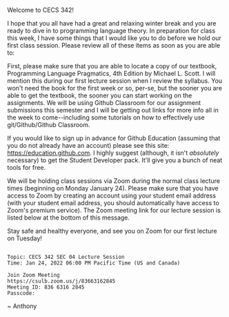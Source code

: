 Welcome to CECS 342!

I hope that you all have had a great and relaxing winter break and you are ready to dive in to programming language theory. In preparation for class this week, I have some things that I would like you to do before we hold our first class session. Please review all of these items as soon as you are able to:

First, please make sure that you are able to locate a copy of our textbook, Programming Language Pragmatics, 4th Edition by Michael L. Scott. I will mention this during our first lecture session when I review the syllabus. You won't need the book for the first week or so, per-se, but the sooner you are able to get the textbook, the sooner you can start working on the assignments. We will be using Github Classroom for our assignment submissions this semester and I will be getting out links for more info all in the week to come--including some tutorials on how to effectively use git/Github/Github Classroom.

If you would like to sign up in advance for Github Education (assuming that you do not already have an account) please see this site: https://education.github.com. I highly suggest (although, it isn't *absolutely* necessary) to get the Student Developer pack. It'll give you a bunch of neat tools for free.

We will be holding class sessions via Zoom during the normal class lecture times (beginning on Monday January 24). Please make sure that you have access to Zoom by creating an account using your student email address (with your student email address, you should automatically have access to Zoom's premium service). The Zoom meeting link for our lecture session is listed below at the bottom of this message.

Stay safe and healthy everyone, and see you on Zoom for our first lecture on Tuesday!


```

Topic: CECS 342 SEC 04 Lecture Session
Time: Jan 24, 2022 06:00 PM Pacific Time (US and Canada)

Join Zoom Meeting
https://csulb.zoom.us/j/83663162845
Meeting ID: 836 6316 2845
Passcode: 

```

~ Anthony